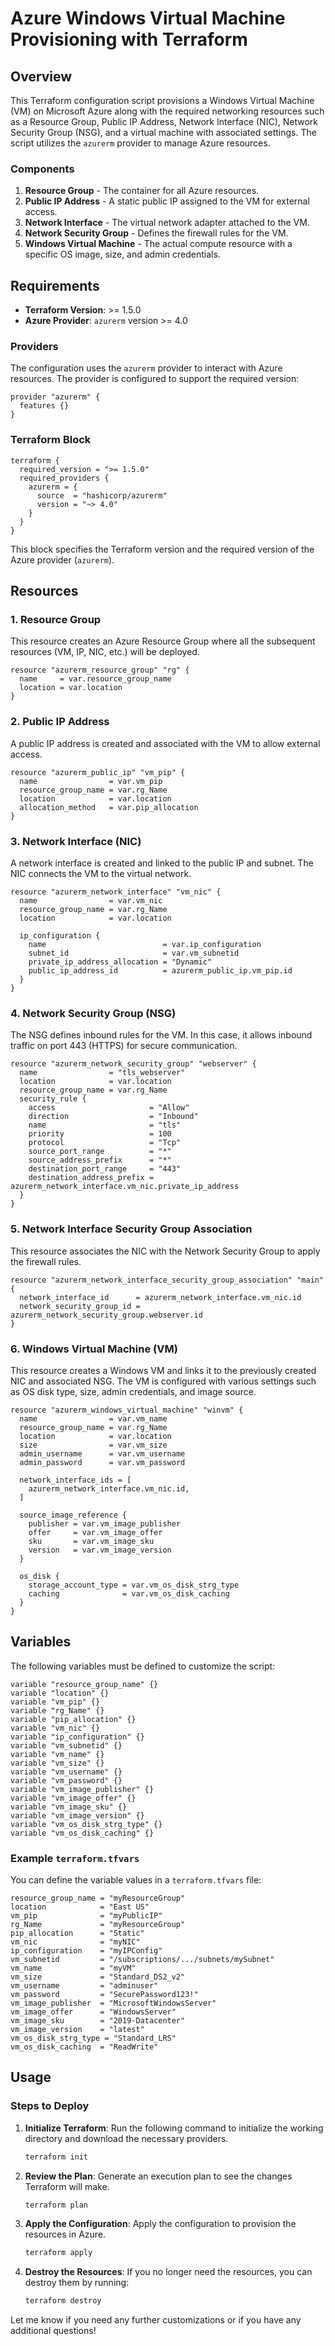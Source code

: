 # Azure Windows Virtual Machine Provisioning with Terraform

## Overview

This Terraform configuration script provisions a Windows Virtual Machine (VM) on Microsoft Azure along with the required networking resources such as a Resource Group, Public IP Address, Network Interface (NIC), Network Security Group (NSG), and a virtual machine with associated settings. The script utilizes the `azurerm` provider to manage Azure resources.

### Components

1. **Resource Group** - The container for all Azure resources.
2. **Public IP Address** - A static public IP assigned to the VM for external access.
3. **Network Interface** - The virtual network adapter attached to the VM.
4. **Network Security Group** - Defines the firewall rules for the VM.
5. **Windows Virtual Machine** - The actual compute resource with a specific OS image, size, and admin credentials.

## Requirements

* **Terraform Version**: >= 1.5.0
* **Azure Provider**: `azurerm` version >= 4.0

### Providers

The configuration uses the `azurerm` provider to interact with Azure resources. The provider is configured to support the required version:

```hcl
provider "azurerm" {
  features {}
}
```

### Terraform Block

```hcl
terraform {
  required_version = ">= 1.5.0"
  required_providers {
    azurerm = {
      source  = "hashicorp/azurerm"
      version = "~> 4.0"
    }
  }
}
```

This block specifies the Terraform version and the required version of the Azure provider (`azurerm`).

## Resources

### 1. **Resource Group**

This resource creates an Azure Resource Group where all the subsequent resources (VM, IP, NIC, etc.) will be deployed.

```hcl
resource "azurerm_resource_group" "rg" {
  name     = var.resource_group_name
  location = var.location
}
```

### 2. **Public IP Address**

A public IP address is created and associated with the VM to allow external access.

```hcl
resource "azurerm_public_ip" "vm_pip" {
  name                = var.vm_pip
  resource_group_name = var.rg_Name
  location            = var.location
  allocation_method   = var.pip_allocation
}
```

### 3. **Network Interface (NIC)**

A network interface is created and linked to the public IP and subnet. The NIC connects the VM to the virtual network.

```hcl
resource "azurerm_network_interface" "vm_nic" {
  name                = var.vm_nic
  resource_group_name = var.rg_Name
  location            = var.location

  ip_configuration {
    name                          = var.ip_configuration
    subnet_id                     = var.vm_subnetid
    private_ip_address_allocation = "Dynamic"
    public_ip_address_id          = azurerm_public_ip.vm_pip.id
  }
}
```

### 4. **Network Security Group (NSG)**

The NSG defines inbound rules for the VM. In this case, it allows inbound traffic on port 443 (HTTPS) for secure communication.

```hcl
resource "azurerm_network_security_group" "webserver" {
  name                = "tls_webserver"
  location            = var.location
  resource_group_name = var.rg_Name
  security_rule {
    access                     = "Allow"
    direction                  = "Inbound"
    name                       = "tls"
    priority                   = 100
    protocol                   = "Tcp"
    source_port_range          = "*"
    source_address_prefix      = "*"
    destination_port_range     = "443"
    destination_address_prefix = azurerm_network_interface.vm_nic.private_ip_address
  }
}
```

### 5. **Network Interface Security Group Association**

This resource associates the NIC with the Network Security Group to apply the firewall rules.

```hcl
resource "azurerm_network_interface_security_group_association" "main" {
  network_interface_id      = azurerm_network_interface.vm_nic.id
  network_security_group_id = azurerm_network_security_group.webserver.id
}
```

### 6. **Windows Virtual Machine (VM)**

This resource creates a Windows VM and links it to the previously created NIC and associated NSG. The VM is configured with various settings such as OS disk type, size, admin credentials, and image source.

```hcl
resource "azurerm_windows_virtual_machine" "winvm" {
  name                = var.vm_name
  resource_group_name = var.rg_Name
  location            = var.location
  size                = var.vm_size
  admin_username      = var.vm_username
  admin_password      = var.vm_password

  network_interface_ids = [
    azurerm_network_interface.vm_nic.id,
  ]

  source_image_reference {
    publisher = var.vm_image_publisher
    offer     = var.vm_image_offer
    sku       = var.vm_image_sku
    version   = var.vm_image_version
  }

  os_disk {
    storage_account_type = var.vm_os_disk_strg_type
    caching              = var.vm_os_disk_caching
  }
}
```

## Variables

The following variables must be defined to customize the script:

```hcl
variable "resource_group_name" {}
variable "location" {}
variable "vm_pip" {}
variable "rg_Name" {}
variable "pip_allocation" {}
variable "vm_nic" {}
variable "ip_configuration" {}
variable "vm_subnetid" {}
variable "vm_name" {}
variable "vm_size" {}
variable "vm_username" {}
variable "vm_password" {}
variable "vm_image_publisher" {}
variable "vm_image_offer" {}
variable "vm_image_sku" {}
variable "vm_image_version" {}
variable "vm_os_disk_strg_type" {}
variable "vm_os_disk_caching" {}
```

### Example `terraform.tfvars`

You can define the variable values in a `terraform.tfvars` file:

```hcl
resource_group_name = "myResourceGroup"
location            = "East US"
vm_pip              = "myPublicIP"
rg_Name             = "myResourceGroup"
pip_allocation      = "Static"
vm_nic              = "myNIC"
ip_configuration    = "myIPConfig"
vm_subnetid         = "/subscriptions/.../subnets/mySubnet"
vm_name             = "myVM"
vm_size             = "Standard_DS2_v2"
vm_username         = "adminuser"
vm_password         = "SecurePassword123!"
vm_image_publisher  = "MicrosoftWindowsServer"
vm_image_offer      = "WindowsServer"
vm_image_sku        = "2019-Datacenter"
vm_image_version    = "latest"
vm_os_disk_strg_type = "Standard_LRS"
vm_os_disk_caching  = "ReadWrite"
```

## Usage

### Steps to Deploy

1. **Initialize Terraform**: Run the following command to initialize the working directory and download the necessary providers.

   ```bash
   terraform init
   ```

2. **Review the Plan**: Generate an execution plan to see the changes Terraform will make.

   ```bash
   terraform plan
   ```

3. **Apply the Configuration**: Apply the configuration to provision the resources in Azure.

   ```bash
   terraform apply
   ```

4. **Destroy the Resources**: If you no longer need the resources, you can destroy them by running:

   ```bash
   terraform destroy
   ```

Let me know if you need any further customizations or if you have any additional questions!

